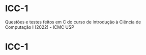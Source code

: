 # ICC-1
Questões e testes feitos em C do curso de Introdução à Ciência de Computação I (2022) - ICMC USP
# ICC-1
